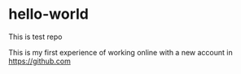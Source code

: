 # hello-world
This is test repo

This is my first experience of working online with a new account in https://github.com
